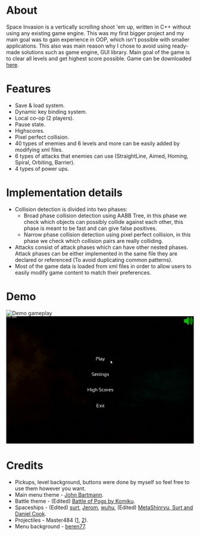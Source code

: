# About
Space Invasion is a vertically scrolling shoot 'em up, written in C++ without using any existing game engine. This was my first bigger project and my main goal was to gain experience in OOP, which isn't possible with smaller applications. This also was main reason why I chose to avoid using ready-made solutions such as game engine, GUI library. Main goal of the game is to clear all levels and get highest score possible. Game can be downloaded <a href="https://github.com/Mateusz00/2D-Fighter-Jet-Game/releases/tag/v1.0.1">here</a>.

# Features
* Save & load system.
* Dynamic key binding system.
* Local co-op (2 players).
* Pause state.
* Highscores.
* Pixel perfect collision.
* 40 types of enemies and 6 levels and more can be easily added by modifying xml files.
* 6 types of attacks that enemies can use (StraightLine, Aimed, Homing, Spiral, Orbiting, Barrier).
* 4 types of power ups.

# Implementation details
* Collision detection is divided into two phases: 
	* Broad phase collision detection using AABB Tree, in this phase we check which objects can possibly collide against each other, this phase is meant to be fast and can give false positives.
	* Narrow phase collision detection using pixel perfect collision, in this phase we check which collision pairs are really colliding.
* Attacks consist of attack phases which can have other nested phases. Attack phases can be either implemented in the same file they are declared or referenced (To avoid duplicating common patterns).
* Most of the game data is loaded from xml files in order to allow users to easily modify game content to match their preferences.

# Demo
![Demo gameplay](https://github.com/Mateusz00/resources-for-repositories/blob/master/SpaceInvasionGameplay.gif)
![Demo menu](https://github.com/Mateusz00/resources-for-repositories/blob/master/SpaceInvasionMenu.gif) 

# Credits 
* Pickups, level background, buttons were done by myself so feel free to use them however you want.
* Main menu theme - <a href="https://johnbartmann.com/public-domain-music/interstellar-space-public-domain-music/">John Bartmann</a>.
* Battle theme - (Edited) <a href="https://freemusicarchive.org/music/Komiku/Captain_Glouglous_Incredible_Week_Soundtrack/pog">Battle of Pogs by Komiku</a>.
* Spaceships - (Edited) <a href="https://opengameart.org/content/shmup-ships">surt</a>, <a href="https://opengameart.org/content/retro-spaceships">Jerom</a>, <a href="https://opengameart.org/content/spaceships-1">wuhu</a>, (Edited) <a href="https://opengameart.org/content/biomech-dragon-cannon">MetaShinryu, Surt and Daniel Cook</a>.
* Projectiles - Master484 (<a href="https://opengameart.org/content/bullet-collection-1-m484">1</a>, <a href="https://opengameart.org/content/bullet-collection-2-m484-games">2</a>).
* Menu background - <a href="https://opengameart.org/content/space-backdrop">beren77</a>.

